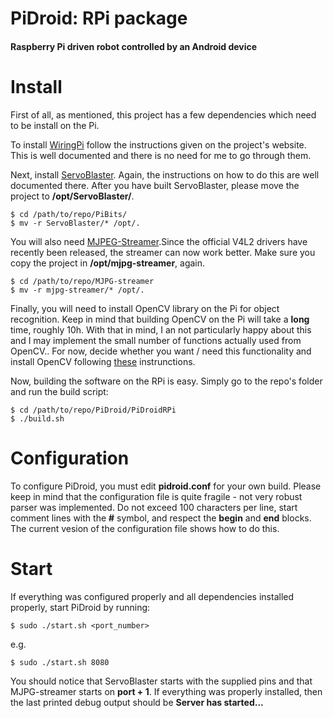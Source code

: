 
PiDroid: RPi package
====================
#### Raspberry Pi driven robot controlled by an Android device



Install
=======

First of all, as mentioned, this project has a few dependencies which need to be install on the Pi.

To install [WiringPi](http://wiringpi.com/download-and-install/) follow the instructions given on the project's website. This is well documented and there is no need for me to go through them.


Next, install [ServoBlaster](https://github.com/richardghirst/PiBits/tree/master/ServoBlaster). Again, the instructions on 
how to do this are well documented there. After you have built ServoBlaster, please move the project to **/opt/ServoBlaster/**.

	$ cd /path/to/repo/PiBits/
	$ mv -r ServoBlaster/* /opt/.


You will also need [MJPEG-Streamer](http://sourceforge.net/projects/mjpg-streamer/).Since the official V4L2 drivers have recently been released, the streamer can now work better. Make sure you copy the project in **/opt/mjpg-streamer**, again.

	$ cd /path/to/repo/MJPG-streamer
	$ mv -r mjpg-streamer/* /opt/.


Finally, you will need to install OpenCV library on the Pi for object recognition. Keep in mind that building OpenCV on the Pi will take a **long** time, roughly 10h. With that in mind, I an not particularly happy about this and I may implement the small number of functions actually used from OpenCV.. For now, decide whether you want / need this functionality and install OpenCV following [these](http://robertcastle.com/2014/02/installing-opencv-on-a-raspberry-pi/) instrunctions.


Now, building the software on the RPi is easy. Simply go to the repo's folder and run the build script:
	
	$ cd /path/to/repo/PiDroid/PiDroidRPi
	$ ./build.sh



Configuration
=============

To configure PiDroid, you must edit **pidroid.conf** for your own build. Please keep in mind that the configuration file is quite fragile - not very robust parser was implemented. Do not exceed 100 characters per line, start comment lines with the **#** symbol, and respect the **begin** and **end** blocks. The current vesion of the configuration file shows how to do this. 


Start
=====

If everything was configured properly and all dependencies installed properly, start PiDroid by running:

	$ sudo ./start.sh <port_number>

e.g. 

	$ sudo ./start.sh 8080


You should notice that ServoBlaster starts with the supplied pins and that MJPG-streamer starts on **port + 1**. If everything was properly installed, then the last printed debug output should be **Server has started...**
